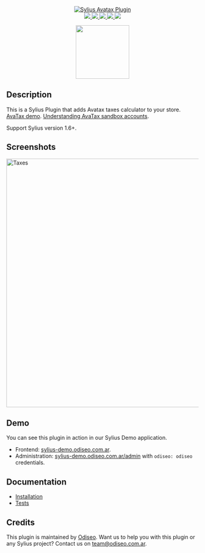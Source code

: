 <p align="center">
    <a href="https://odiseo.com.ar/" target="_blank" title="Odiseo">
        <img src="https://github.com/odiseoteam/SyliusAvataxPlugin/blob/master/sylius-avatax-plugin.png" alt="Sylius Avatax Plugin" />
    </a>
    <br />
    <a href="https://packagist.org/packages/odiseoteam/sylius-avatax-plugin" title="License" target="_blank">
        <img src="https://img.shields.io/packagist/l/odiseoteam/sylius-avatax-plugin.svg" />
    </a>
    <a href="https://packagist.org/packages/odiseoteam/sylius-avatax-plugin" title="Version" target="_blank">
        <img src="https://img.shields.io/packagist/v/odiseoteam/sylius-avatax-plugin.svg" />
    </a>
    <a href="http://travis-ci.org/odiseoteam/SyliusAvataxPlugin" title="Build status" target="_blank">
        <img src="https://img.shields.io/travis/odiseoteam/SyliusAvataxPlugin/master.svg" />
    </a>
    <a href="https://scrutinizer-ci.com/g/odiseoteam/SyliusAvataxPlugin/" title="Scrutinizer" target="_blank">
        <img src="https://img.shields.io/scrutinizer/g/odiseoteam/SyliusAvataxPlugin.svg" />
    </a>
    <a href="https://packagist.org/packages/odiseoteam/sylius-avatax-plugin" title="Total Downloads" target="_blank">
        <img src="https://poser.pugx.org/odiseoteam/sylius-avatax-plugin/downloads" />
    </a>
</p>
<p align="center"><a href="https://sylius.com/partners/odiseo/" target="_blank"><img src="https://github.com/odiseoteam/SyliusAvataxPlugin/blob/master/badge-partner-by-sylius.png" width="140"></a></p>

## Description

This is a Sylius Plugin that adds Avatax taxes calculator to your store.
[AvaTax demo](https://developer.avalara.com/avatax/avatax-demo).
[Understanding AvaTax sandbox accounts](https://help.avalara.com/Avalara_AvaTax_Update/Understanding_AvaTax_sandbox_accounts).

Support Sylius version 1.6+.

## Screenshots

<img src="https://github.com/odiseoteam/SyliusAvataxPlugin/blob/master/screenshot_1.png" alt="Taxes" width="650">

## Demo

You can see this plugin in action in our Sylius Demo application.

- Frontend: [sylius-demo.odiseo.com.ar](https://sylius-demo.odiseo.com.ar).
- Administration: [sylius-demo.odiseo.com.ar/admin](https://sylius-demo.odiseo.com.ar/admin) with `odiseo: odiseo` credentials.

## Documentation

- [Installation](doc/installation.md)
- [Tests](doc/tests.md)

## Credits

This plugin is maintained by <a href="https://odiseo.io">Odiseo</a>. Want us to help you with this plugin or any Sylius project? Contact us on <a href="mailto:team@odiseo.com.ar">team@odiseo.com.ar</a>.
